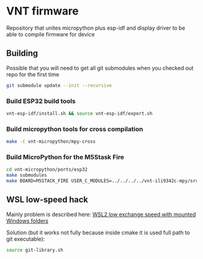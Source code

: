 # VNT firmware
Repository that unites micropython plus esp-idf and display driver to be able to compile firmware for device

## Building
Possible that you will need to get all git submodules when you checked out repo for the first time
```sh
git submodule update --init --recursive
```

### Build ESP32 build tools
```bash
vnt-esp-idf/install.sh && source vnt-esp-idf/export.sh 
```

### Build micropython tools for cross compilation
```bash
make -C vnt-micropython/mpy-cross
```

### Build MicroPython for the M5Stask Fire
```bash
cd vnt-micropython/ports/esp32
make submodules
make BOARD=M5STACK_FIRE USER_C_MODULES=../../../../vnt-ili9342c-mpy/src/micropython.cmake FROZEN_MANIFEST=../../../../../../vnt-ili9342c-mpy/manifest.py
```

## WSL low-speed hack
Mainly problem is described here: [WSL2 low exchange speed with mounted Windows folders](https://markentier.tech/posts/2020/10/faster-git-under-wsl2/#solution)

Solution (but it works not fully because inside cmake it is used full path to git executable):
```bash
source git-library.sh
```